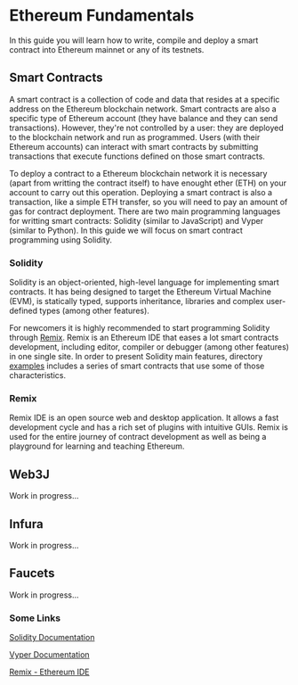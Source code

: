 # Ethereum Fundamentals
In this guide you will learn how to write, compile and deploy a smart contract into Ethereum mainnet or any of its testnets.

## Smart Contracts
A smart contract is a collection of code and data that resides at a specific address on the Ethereum blockchain network. Smart contracts are also a specific type of Ethereum account (they have balance and they can send transactions). However, they're not controlled by a user: they are deployed to the blockchain network and run as programmed. Users (with their Ethereum accounts) can interact with smart contracts by submitting transactions that execute functions defined on those smart contracts.

To deploy a contract to a Ethereum blockchain network it is necessary (apart from writting the contract itself) to have enought ether (ETH) on your account to carry out this operation. Deploying a smart contract is also a transaction, like a simple ETH transfer, so you will need to pay an amount of gas for contract deployment. There are two main programming languages for writting smart contracts: Solidity (similar to JavaScript) and Vyper (similar to Python). In this guide we will focus on smart contract programming using Solidity.

### Solidity
Solidity is an object-oriented, high-level language for implementing smart contracts. It has being designed to target the Ethereum Virtual Machine (EVM), is statically typed, supports inheritance, libraries and complex user-defined types (among other features).

For newcomers it is highly recommended to start programming Solidity through [Remix](#some-links). Remix is an Ethereum  IDE that eases a lot smart contracts development, including editor, compiler or debugger (among other features) in one single site. In order to present Solidity main features, directory [examples](./examples) includes a series of smart contracts that use some of those characteristics.

### Remix
Remix IDE is an open source web and desktop application. It allows a fast development cycle and has a rich set of plugins with intuitive GUIs. Remix is used for the entire journey of contract development as well as being a playground for learning and teaching Ethereum.

## Web3J
Work in progress...

## Infura
Work in progress...

## Faucets
Work in progress...

### Some Links
[Solidity Documentation](https://docs.soliditylang.org/)

[Vyper Documentation](https://vyper.readthedocs.io/)

[Remix - Ethereum IDE](https://remix.ethereum.org/)
